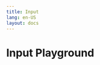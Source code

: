 ```yaml
---
title: Input
lang: en-US
layout: docs
---
```


<script setup lang="ts">
import { AInput} from '../../src/'
import { AInputMeta } from '../../src/components/AInput/AInput.meta'
import PG from '../../src/playground/PG.vue'
</script>

# Input Playground

&nbsp;

  <div>
    <PG :comp="AInput" :comp-meta="AInputMeta"></PG>
  </div>
